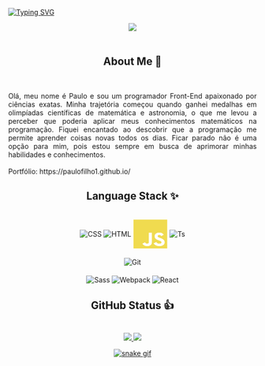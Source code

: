 <a href="https://git.io/typing-svg"><img src="https://readme-typing-svg.demolab.com?font=Fira+Code&size=45&duration=2000&pause=1000&color=FFFFFF&center=true&vCenter=true&width=1000&height=100&lines=Hi+everyone%2C+welcome+to+my+GitHub!;My+name+is+Paulo%2C+I'm+18+years+old.;I+am+a+front-end+developer!" alt="Typing SVG" /></a>
<br>
  
<div align="center"> 
  <a href="https://www.linkedin.com/in/paulo-filho-408a74264" target="_blank"><img src="https://img.shields.io/badge/LinkedIn-0077B5?style=for-the-badge&logo=linkedin&logoColor=white" target="_blank"></a>
</div><br>

<h2 align="center">About Me 💭</h2><br>

<div display="inline">
  <p align="justify" width="300px">Olá, meu nome é Paulo e sou um programador Front-End apaixonado por ciências exatas. Minha trajetória começou quando ganhei medalhas em olimpíadas científicas de matemática e astronomia, o que me levou a perceber que poderia aplicar meus conhecimentos matemáticos na programação. Fiquei encantado ao descobrir que a programação me permite aprender coisas novas todos os dias. Ficar parado não é uma opção para mim, pois estou sempre em busca de aprimorar minhas habilidades e conhecimentos. </br></br> Portfólio: https://paulofilho1.github.io/</p>
</div>

<h2 align="center">Language Stack ✨</h2><br>

<div align="center" style="display: inline_block">

<div>
<img align="center" alt="CSS" height="60" width="70" src="https://cdn.jsdelivr.net/gh/devicons/devicon/icons/css3/css3-plain-wordmark.svg">

 <img align="center" alt="HTML" height="60" width="70" src="https://cdn.jsdelivr.net/gh/devicons/devicon/icons/html5/html5-plain-wordmark.svg">

<img align="center" alt="Js" height="60" width="70" src="https://raw.githubusercontent.com/devicons/devicon/master/icons/javascript/javascript-plain.svg">

<img align="center" alt="Ts" height="60" width="70" src="https://cdn.jsdelivr.net/gh/devicons/devicon/icons/typescript/typescript-plain.svg">
</div>

<br/>
<div>
<img align="center" alt="Git" height="60" width="70"
src="https://cdn.jsdelivr.net/gh/devicons/devicon/icons/git/git-plain.svg">
</div>
<br/>

<img align="center" alt="Sass" height="60" width="70" src="https://cdn.jsdelivr.net/gh/devicons/devicon/icons/sass/sass-original.svg">

<span>
<img align="center" alt="Webpack" height="60" width="70"
src="https://cdn.jsdelivr.net/gh/devicons/devicon/icons/webpack/webpack-original.svg">
</span>

<img align="center" alt="React" height="60" width="70" src="https://cdn.jsdelivr.net/gh/devicons/devicon/icons/react/react-original-wordmark.svg">

</div>


<h2 align="center">GitHub Status 👍</h2><br>

<div align="center">
  <a href="https://github.com/PauloFilho1">
  <img height="140em" src="https://github-readme-stats.vercel.app/api?username=PauloFilho1&show_icons=true&theme=radical&include_all_commits=true&count_private=true"/>
  <img height="140em" src="https://github-readme-stats.vercel.app/api/top-langs/?username=PauloFilho1&layout=compact&langs_count=7&theme=radical"/>
</div>

<div align="center">

![snake gif](https://github.com/PauloFilho1/PauloFilho1/blob/output/github-contribution-grid-snake.svg)

</div>
  
  ##
  
